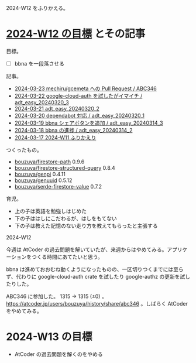 2024-W12 をふりかえる。

# [2024-W12 の目標][2024-03-17] とその記事

目標。

- ☐ bbna を一段落させる

記事。

- [2024-03-23 mechiru/gcemeta への Pull Request / ABC346][2024-03-23]
- [2024-03-22 google-cloud-auth を試したがイマイチ / adt_easy_20240320_3][2024-03-22]
- [2024-03-21 adt_easy_20240320_2][2024-03-21]
- [2024-03-20 dependabot 対応 / adt_easy_20240320_1][2024-03-20]
- [2024-03-19 bbna シェアボタンを追加 / adt_easy_20240314_3][2024-03-19]
- [2024-03-18 bbna の進捗 / adt_easy_20240314_2][2024-03-18]
- [2024-03-17 2024-W11 ふりかえり][2024-03-17]

つくったもの。

- [bouzuya/firestore-path] 0.9.6
- [bouzuya/firestore-structured-query] 0.8.4
- [bouzuya/genpi] 0.4.11
- [bouzuya/genuuid] 0.5.12
- [bouzuya/serde-firestore-value] 0.7.2

育児。

- 上の子は英語を勉強しはじめた
- 下の子ははしにこだわるが、はしをもてない
- 下の子は教えた記憶のない走り方を教えてもらったと主張する

2024-W12

今週は AtCoder の過去問題を解いていたが、来週からはやめてみる。アプリケーションをつくる時間にあてたいと思う。

bbna は進めておおむね動くようになったものの、一区切りつくまでには至らず、代わりに google-cloud-auth crate を試したり google-authz の更新を試したりした。

ABC346 に参加した。 1315 → 1315 (±0) 。 <https://atcoder.jp/users/bouzuya/history/share/abc346> 。しばらく AtCoder をやめてみる。

# 2024-W13 の目標

- AtCoder の過去問題を解くのをやめる

[2024-03-17]: https://blog.bouzuya.net/2024/03/17/
[2024-03-18]: https://blog.bouzuya.net/2024/03/18/
[2024-03-19]: https://blog.bouzuya.net/2024/03/19/
[2024-03-20]: https://blog.bouzuya.net/2024/03/20/
[2024-03-21]: https://blog.bouzuya.net/2024/03/21/
[2024-03-22]: https://blog.bouzuya.net/2024/03/22/
[2024-03-23]: https://blog.bouzuya.net/2024/03/23/
[bouzuya/firestore-path]: https://github.com/bouzuya/firestore-path
[bouzuya/firestore-structured-query]: https://github.com/bouzuya/firestore-structured-query
[bouzuya/genpi]: https://github.com/bouzuya/genpi
[bouzuya/genuuid]: https://github.com/bouzuya/genuuid
[bouzuya/serde-firestore-value]: https://github.com/bouzuya/serde-firestore-value
